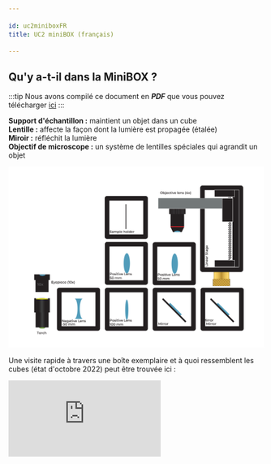 ```yaml
---

id: uc2miniboxFR
title: UC2 miniBOX (français)

---
```


## Qu'y a-t-il dans la MiniBOX ?

:::tip
Nous avons compilé ce document en ***PDF*** que vous pouvez télécharger <a href="/MINIBOX/Manual_Corebox_EM.pdf" target="_blank">ici</a>
:::

**Support d'échantillon :** maintient un objet dans un cube\
**Lentille :** affecte la façon dont la lumière est propagée (étalée)\
**Miroir :** réfléchit la lumière\
**Objectif de microscope :** un système de lentilles spéciales qui agrandit un objet

![](../IMAGES/MINIBOXNEW/5.png)

Une visite rapide à travers une boîte exemplaire et à quoi ressemblent les cubes (état d'octobre 2022) peut être trouvée ici :

<div style={{position: 'relative', paddingBottom: '56.25%', height: 0, overflow: 'hidden'}}>
  <iframe 
    style={{position: 'absolute', top: 0, left: 0, width: '100%', height: '100%'}}
    src="https://www.youtube.com/embed/NZZ6n620eV0" 
    title="Lecteur vidéo YouTube" 
    frameBorder="0" 
    allow="accelerometer; autoplay; clipboard-write; encrypted-media; gyroscope; picture-in-picture" 
    allowFullScreen
  />
</div>


## Qu'est-ce que UC2 ?

L'élément central du projet UC2 est un simple cube.
Le cube est constitué de deux moitiés et abrite un insert coulissant.
L'insert peut contenir divers composants optiques (par exemple, des lentilles, des miroirs), ce qui signifie que différentes fonctions peuvent être mises en œuvre avec chaque cube.

### Cube type 1 : moulé par injection avec connexion par plug

**Plaque de base**

![](../IMAGES/MINIBOX/2.png)

**Plaque de base**

Le cube peut être monté sur une plaque de base. Les modules de la plaque de base peuvent être assemblés comme un puzzle.

![](../IMAGES/MINIBOX/4.png)

## UC2 pour l'impression vous-même

Le cube UC2 peut également être imprimé en 3D. Il ressemble au modèle moulé par injection, mais ici il est constitué d'un couvercle de cube et du corps du cube, qui sont maintenus ensemble par des vis. Les vis sont idéales pour être placées sur la plaque magnétique. En combinant différents modules de cubes, différentes structures optiques peuvent être facilement assemblées. Une nouvelle fonction peut être ajoutée avec chaque cube. Votre créativité ne connaît pas de limites.

### Cube type 2 : imprimé en 3D avec connexion magnétique

**Dé**

![](../IMAGES/MINIBOX/4.png)

**Plaque de base avec aimants**

Dans la plaque de base imprimée en 3D, il y a de petits aimants sphériques sur lesquels les cubes sont placés.

![](../IMAGES/MINIBOX/5.png)

Vous voulez plus de cubes ? Alors vous pouvez les construire vous-même. Vous pouvez tout trouver [ici](https://github.com/openUC2/UC2-GIT)

## C'est ainsi que les cubes s'assemblent
Durée : 1

Assurez-vous que les cubes sont correctement placés sur la plaque et ne sont pas inclinés. À la fin, il est important que les inserts soient à la bonne place.
docs/01_Toolboxes/01_DiscoveryCore/IMAGES/MINIBOX/2.png
![](../IMAGES/MINIBOX/6.png)

Si vous ne voyez pas une image nette, déplacez les inserts (par exemple, la lentille) jusqu'à ce que vous la voyiez clairement. La flèche verte sur l'image vous montre comment faire.

![](../IMAGES/MINIBOX/7.png)

Ici, vous pouvez trouver une petite vidéo qui explique le concept de base du cube

<div style={{position: 'relative', paddingBottom: '56.25%', height: 0, overflow: 'hidden'}}>
  <iframe 
    style={{position: 'absolute', top: 0, left: 0, width: '100%', height: '100%'}}
    src="https://www.youtube.com/embed/Yl0lgNJu_AQ" 
    title="Lecteur vidéo YouTube" 
    frameBorder="0" 
    allow="accelerometer; autoplay; clipboard-write; encrypted-media; gyroscope; picture-in-picture" 
    allowFullScreen
  />
</div>


## Que signifient les symboles ?
Durée : 2

|||
|----|-----|  
|![](../IMAGES/MINIBOX/I1.png)  |Expérience : Si vous voyez ce bloc, il y a quelque chose à expérimenter ! Vous pouvez placer un cube UC2 sur ce bloc. |
| ![](../IMAGES/MINIBOX/I2.png) |**Explications :** Si vous voyez cette icône, il y a quelque chose à apprendre ! |
|![](../IMAGES/MINIBOX/I3.png)|**Calculs :** Il y a quelque chose à calculer ici. Prenez un stylo et du papier et commencez les puzzles. |
|![](../IMAGES/MINIBOX/I4.png)|**Attention :** Ne touchez pas les surfaces en verre avec vos doigts ! |
|![](../IMAGES/MINIBOX/I5.png)|**Nettoyage des lentilles :** Si vous avez déjà touché la lentille, vous pouvez la nettoyer avec un chiffon pour lunettes. |

![](../IMAGES/MINIBOX/I6.png)


## Que peut faire une lentille ?
Durée : 2
![](../IMAGES/MINIBOX/I1.png)

Prenez un ou plusieurs cubes qui contiennent une lentille et regardez le symbole UC2 montré ici. Tenez le cube dans votre main et changez la distance entre la lentille et l'image.

![](../IMAGES/MINIBOXNEW/11.png)
